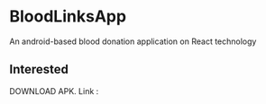 # BloodLinksApp
An android-based blood donation application on React technology

## Interested
DOWNLOAD APK.
Link : 

